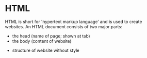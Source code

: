 # HTML

HTML is short for 'hypertext markup language' and is used to create websites.
An HTML document consists of two major parts:

* the head (name of page; shown at tab)
* the body (content of website)

- structure of website without style